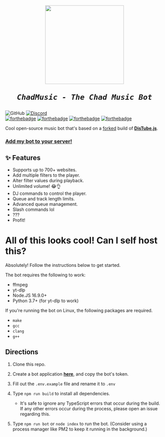 <h1 align="center" style="font-weight: bold; font-style: italic;">
    <img src="https://media.discordapp.net/attachments/375453081631981568/808626634210410506/deejaytreefiddy.png" width=250>

    ChadMusic - The Chad Music Bot
</h1>

![GitHub](https://img.shields.io/github/license/200percentmicky/chadmusic)
[![Discord](https://img.shields.io/discord/449606846697963531.svg?label=&logo=discord&logoColor=ffffff&color=7389D8&labelColor=6A7EC2)](https://discord.gg/qQuJ9YQ)  
[![forthebadge](https://forthebadge.com/images/badges/made-with-javascript.svg)](https://forthebadge.com)
[![forthebadge](https://forthebadge.com/images/badges/0-percent-optimized.svg)](https://forthebadge.com)
[![forthebadge](https://forthebadge.com/images/badges/fuck-it-ship-it.svg)](https://forthebadge.com)
[![forthebadge](https://forthebadge.com/images/badges/mom-made-pizza-rolls.svg)](https://forthebadge.com)

Cool open-source music bot that's based on a [forked](https://github.com/200percentmicky/chadtube) build of **[DisTube.js](https://distube.js.org)**.

### **[Add my bot to your server!](https://discord.com/api/oauth2/authorize?client_id=375450533114413056&permissions=1005972566&scope=applications.commands%20bot)**

## ✨ Features
* Supports up to 700+ websites.
* Add multiple filters to the player.
* Alter filter values during playback.
* Unlimited volume! 😂👌
* DJ commands to control the player.
* Queue and track length limits.
* Advanced queue management.
* Slash commands lol
* ???
* Profit!

# All of this looks cool! Can I self host this?
Absolutely! Follow the instructions below to get started.

The bot requires the following to work:
- ffmpeg
- yt-dlp
- Node.JS 16.9.0+
- Python 3.7+ (for yt-dlp to work)

If you're running the bot on Linux, the following packages are required.
- `make`
- `gcc`
- `clang`
- `g++`

## Directions
1. Clone this repo.
2. Create a bot application **[here](https://discord.com/developers)**, and copy the bot's token.
3. Fill out the `.env.example` file and rename it to `.env`
4. Type `npm run build` to install all dependencies.
    - It's safe to ignore any TypeScript errors that occur during the build. If any other errors occur during the process, please open an issue regarding this.

5. Type `npm run bot` or `node index` to run the bot. (Consider using a process manager like PM2 to keep it running in the background.)

